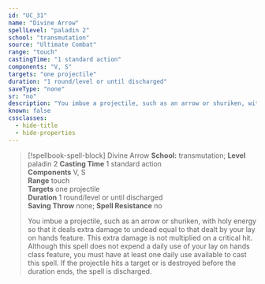```yaml
---
id: "UC_31"
name: "Divine Arrow"
spellLevel: "paladin 2"
school: "transmutation"
source: "Ultimate Combat"
range: "touch"
castingTime: "1 standard action"
components: "V, S"
targets: "one projectile"
duration: "1 round/level or until discharged"
saveType: "none"
sr: "no"
description: "You imbue a projectile, such as an arrow or shuriken, with holy energy so that it deals extra damage to undead equal to that dealt by your lay on hands feature. This extra damage is not multiplied on a critical hit. Although this spell does not expend a daily use of your lay on hands class feature, you must have at least one daily use available to cast this spell. If the projectile hits a target or is destroyed before the duration ends, the spell is discharged."
known: false
cssclasses:
  - hide-title
  - hide-properties
---
```


> [!spellbook-spell-block] Divine Arrow
> **School:** transmutation; **Level** paladin 2
> **Casting Time** 1 standard action  
> **Components** V, S  
> **Range** touch  
> **Targets** one projectile  
> **Duration** 1 round/level or until discharged  
> **Saving Throw** none; **Spell Resistance** no
> 
> You imbue a projectile, such as an arrow or shuriken, with holy energy so that it deals extra damage to undead equal to that dealt by your lay on hands feature. This extra damage is not multiplied on a critical hit. Although this spell does not expend a daily use of your lay on hands class feature, you must have at least one daily use available to cast this spell. If the projectile hits a target or is destroyed before the duration ends, the spell is discharged.